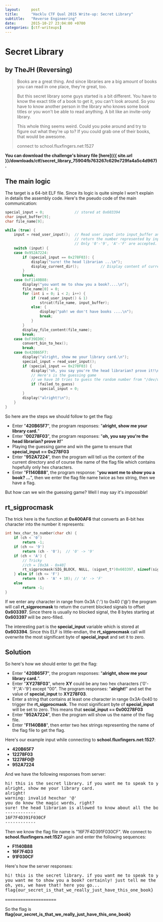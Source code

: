 ```yaml
---
layout: 	post
title: 		"Hacklu CTF Qual 2015 Write-up: Secret Library"
subtitle: 	"Reverse Engineering"
date:		2015-10-27 23:04:00 +0700	
categories: [ctf-writeups]
---
```


# Secret Library #

## by TheJH (Reversing) ##

> Books are a great thing. And since libraries are a big amount of books you can read in one place, they're great, too.
>
> But this secret library some guys started is a bit different. You have to know the exact title of a book to get it, you can't look around. So you have to know another person in the library who knows some book titles or you won't be able to read anything. A bit like an invite-only library.
>
> This whole thing seems weird. Could you poke around and try to figure out what they're up to? If you could grab one of their books, that would be awesome.
>
> connect to school.fluxfingers.net:1527

**You can download the challenge's binary file [here]({{ site.url }}/downloads/ctf/secret_library_75904fb763267c629e729fa4a5c4d967).**

## The main logic ##

The target is a 64-bit ELF file. Since its logic is quite simple I won't explain in details the assembly code.
Here's the pseudo code of the main communication:

```c
special_input = 0;              // stored at 0x603394
char input_buffer[9];
char file_name[9];

while (true) {
    input = read_user_input();  // Read user input into input_buffer and
                                // return the number represented by input_buffer as hex string
                                // Only '0'-'9', 'A'-'F' are accepted.
    switch (input) {
    case 0x952A7224:
        if (special_input == 0x278F03): {
            display("sure! the head librarian ...\n");
            display_current_dir();          // Display content of current directory
        }
        break;
    case 0xF1140B88:
        display("you want me to show you a book?....\n");
        file_name[0] = 0;
        for (int i = 0; i < 2; i++) {
            if (read_user_input() & 1)
                strcat(file_name, input_buffer);
            else: {
                display("pah! we don't have books ....\n");
                break;
            }
        }
        display_file_content(file_name);
        break;
    case 0xF39ED0C:
        convert_bin_to_hex();
        break;
    case 0x420B65F7:
        display("alright, show me your library card.\n");
        special_input = read_user_input();
        if (special_input == 0x278F03) {
            display("oh, you say you're the head librarian? prove it!\n");
            // Here's is the guessing game
            // we have 10 tries to guess the random number from "/dev/urandom"
            if (failed_to_guess)
                special_input = 0;
        }
        display("alright!\n");
    }
}
```

So here are the steps we should follow to get the flag:

* Enter "**420B65F7**", the program responses: "**alright, show me your library card.**"
* Enter "**00278F03**", the program responses: "**oh, you say you're the head librarian? prove it!**"
* Playing the guessing game and win the game to ensure that **special_input == 0x278F03**
* Enter "**952A7224**", then the program will tell us the content of the current directory and of course the name of the flag file which contains hopefully only hex characters.
* Enter "**F1140B88**", the program response: "**you want me to show you a book? ...**", then we enter the flag file name twice as hex string, then we have a flag.

But how can we win the guessing game? Well I may say it's *impossible*!

## rt_sigprocmask ##
The trick here is the function at **0x400AF6** that converts an 8-bit hex character into the number it represents:

```c
int hex_char_to_number(char ch) {
    if (ch < '0')
        return -1;
    if (ch <= '9')
        return (ch - '0');  // '0' -> '9'
    if (ch < 'A') {
        // Tricky
        //ch = [0x3A - 0x40]
        rt_sigprocmask(SIG_BLOCK, NULL, (sigset_t*)0x603397, sizeof(sigset_t));
    } else if (ch <= 'F')
        return (ch - 'A' + 10); // 'A' -> 'F'
    else
        return -1;
}
```

If we enter any character in range from 0x3A (':') to 0x40 ('@') the program will call **rt_sigprocmask** to return the current blocked signals to offset **0x603397**. Since there is usually no blocked signal, the 8 bytes starting at **0x603397** will be zero-filled.

The interesting part is the **special_input** variable which is stored at **0x603394**. Since this ELF is little-endian, the **rt_sigprocmask** call will overwrite the most significant byte of **special_input** and set it to zero.

## Solution ##
So here's how we should enter to get the flag:

* Enter "**420B65F7**", the program responses: "**alright, show me your library card.**".
* Enter "**XY278F03**", where **XY** could be any two hex characters ('0'-'F','A'-'9') except "00". The program responses: "**alright!**" and set the value of **special_input** to **XY278F03**.
* Enter a string that contains at least one character in range 0x3A-0x40 to trigger the **rt_sigprocmask**. The most significant byte of **special_input** will be set to zero. This means that **secial_input == 0x00278F03**
* Enter "**952A7224**", then the program will show us the name of the flag file.
* Enter "**F1140B88**", then enter two hex strings representing the name of the flag file to get the flag.

Here's our example input while connecting to **school.fluxfingers.net:1527**:

* **420B65F7**
* **12278F03**
* **12278F0@**
* **952A7224**

And we have the following responses from server:


<pre>hi! this is the secret library. if you want me to speak to you, you need to know the magic words.
alright, show me your library card.
alright!
warning: invalid hexchar '@'
you do know the magic words, right?
sure! the head librarian is allowed to know about all the books!
------------
16F7F4D391F030CF
------------</pre>

Then we know the flag file name is "16F7F4D391F030CF". We connect to **school.fluxfingers.net:1527** again and enter the following sequences:

* **F1140B88**
* **16F7F4D3**
* **91F030CF**

Here's how the server responses:

<pre>hi! this is the secret library. if you want me to speak to you, you need to know the magic words.
you want me to show you a book? certainly! just tell me the name of the book.
oh, yes, we have that! here you go...
flag{our_secret_is_that_we_really_just_have_this_one_book}

====================</pre>


So the flag is **flag{our_secret_is_that_we_really_just_have_this_one_book}**
